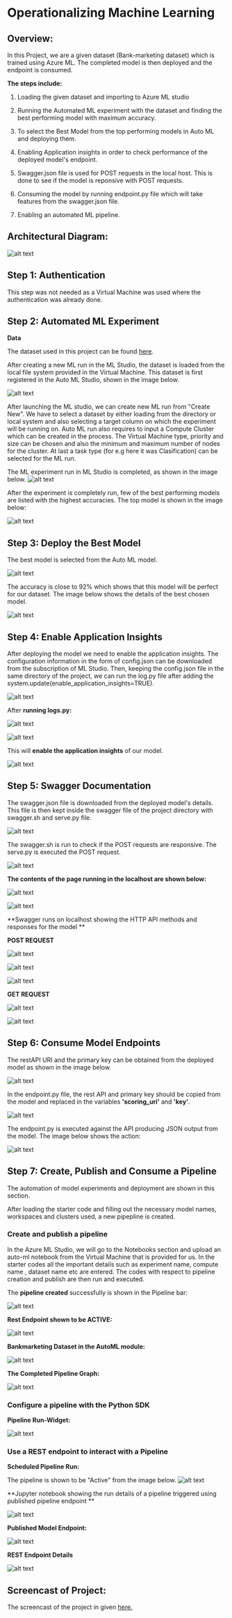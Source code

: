 # Operationalizing Machine Learning

## **Overview:** 

In this Project, we are a given dataset (Bank-marketing dataset) which is trained using Azure ML. The completed model is then deployed and the endpoint is consumed.

**The steps include:**

1. Loading the given dataset and importing to Azure ML studio

2. Running the Automated ML experiment with the dataset and finding the best performing model with maximum accuracy.

3. To select the Best Model from the top performing models in Auto ML and deploying them.

4. Enabling Application insights in order to check performance of the deployed model's endpoint.

5. Swagger.json file is used for POST requests in the local host. This is done to see if the model is reponsive with POST requests.

6. Consuming the model by running endpoint.py file which will take features from the swagger.json file. 

7. Enabling an automated ML pipeline. 


## Architectural Diagram:

![alt text](https://github.com/Heera773/Operationalizing_ML/blob/main/architectural-design.PNG)

## Step 1: Authentication

This step was not needed as a Virtual Machine was used where the authentication was already done.

## Step 2: Automated ML Experiment
**Data**

The dataset used in this project can be found [here](https://automlsamplenotebookdata.blob.core.windows.net/automl-sample-notebook-data/bankmarketing_train.csv).

After creating a new ML run in the ML Studio, the dataset is loaded from the local file system provided in the Virtual Machine.
This dataset is first registered in the Auto ML Studio, shown in the image below. 

![alt text](https://github.com/Heera773/Operationalizing_ML/blob/main/registered-dataset.PNG)

After launching the ML studio, we can create new ML run from "Create New". We have to select a dataset by either loading from the directory or local system and also 
selecting a target column on which the experiment will be running on. Auto ML run also requires to input a Compute Cluster which can be created in the process. The Virtual Machine type, priority and size can be chosen and also the minimum and maximum number of nodes for the cluster. At last a task type (for e.g here it was Clasification) can be selected for the ML run. 

The ML experiment run in ML Studio is completed, as shown in the image below.
![alt text](https://github.com/Heera773/Operationalizing_ML/blob/main/auto-ml-completed.PNG)


After the experiment is completely run, few of the best performing models are listed with the highest accuracies. The top model is shown in the image below:

![alt text](https://github.com/Heera773/Operationalizing_ML/blob/main/best-model.PNG)


## Step 3: Deploy the Best Model

The best model is selected from the Auto ML model. 

![alt text](https://github.com/Heera773/Operationalizing_ML/blob/main/best-model.PNG)

The accuracy is close to 92% which shows that this model will be perfect for our dataset. The image below shows the 
details of the best chosen model.

![alt text](https://github.com/Heera773/Operationalizing_ML/blob/main/step2-show-model.PNG)


## Step 4: Enable Application Insights

After deploying the model we need to enable the application insights. The configuration information in the form of config.json can 
be downloaded from the subscription of ML Studio. Then, keeping the config.json file in the same directory of the project, we can run the log.py file after adding
the system.update(enable_application_insights=TRUE). 


![alt text](https://github.com/Heera773/Operationalizing_ML/blob/main/enable-app-insights.PNG)


After **running logs.py:**

![alt text](https://github.com/Heera773/Operationalizing_ML/blob/main/logs1.PNG)

![alt text](https://github.com/Heera773/Operationalizing_ML/blob/main/log2.PNG)

This will **enable the application insights** of our model. 

![alt text](https://github.com/Heera773/Operationalizing_ML/blob/main/application-insights-enabled.PNG)


## Step 5: Swagger Documentation

The swagger.json file is downloaded from the deployed model's details. This file is then kept inside the swagger file of the project directory with
swagger.sh and serve.py file. 

![alt text](https://github.com/Heera773/Operationalizing_ML/blob/main/swagger-uri.PNG)

The swagger.sh is run to check if the POST requests are responsive. The serve.py is executed the POST request.

![alt text](https://github.com/Heera773/Operationalizing_ML/blob/main/bank-deploy.PNG)

**The contents of the page running in the localhost are shown below:**

![alt text](https://github.com/Heera773/Operationalizing_ML/blob/main/contents-of-API.PNG)

![alt text](https://github.com/Heera773/Operationalizing_ML/blob/main/healthy-status.PNG)

**Swagger runs on localhost showing the HTTP API methods and responses for the model **

**POST REQUEST**

![alt text](https://github.com/Heera773/Operationalizing_ML/blob/main/http1.PNG)

![alt text](https://github.com/Heera773/Operationalizing_ML/blob/main/http2.PNG)

![alt text](https://github.com/Heera773/Operationalizing_ML/blob/main/http3.PNG)

**GET REQUEST**

![alt text](https://github.com/Heera773/Operationalizing_ML/blob/main/getresp.PNG)

![alt text](https://github.com/Heera773/Operationalizing_ML/blob/main/http4.PNG)

## Step 6: Consume Model Endpoints

The restAPI URI and the primary key can be obtained from the deployed model as shown in the image below.

![alt text](https://github.com/Heera773/Operationalizing_ML/blob/main/model-get-restAPI.PNG)

In the endpoint.py file, the rest API and primary key should be copied from the model 
and replaced in the variables **'scoring_uri'** and **'key'**.

![alt text](https://github.com/Heera773/Operationalizing_ML/blob/main/endpoint_s.PNG)

The endpoint.py is executed against the API producing JSON output from the model. The image below shows the 
action:

![alt text](https://github.com/Heera773/Operationalizing_ML/blob/main/endpoint_output.PNG)


## Step 7: Create, Publish and Consume a Pipeline

The automation of model experiments and deployment are shown in this section.

After loading the starter code and filling out the necessary model names, workspaces and clusters used, a new pipepline is created. 


### Create and publish a pipeline

In the Azure ML Studio, we will go to the Notebooks section and upload an auto-ml notebook from the Virtual Machine that is provided for us. 
In the starter codes all the important details such as experiment name, compute name , dataset name etc are entered.
The codes with respect to pipeline creation and publish are then run and executed.  


The **pipeline created** successfully is shown in the Pipeline bar:

![alt text](https://github.com/Heera773/Operationalizing_ML/blob/main/pipeline-created.PNG)

**Rest Endpoint shown to be ACTIVE:**

![alt text](https://github.com/Heera773/Operationalizing_ML/blob/main/rest-endpoint-active.PNG)

**Bankmarketing Dataset in the AutoML module:**

![alt text](https://github.com/Heera773/Operationalizing_ML/blob/main/registered-dataset.PNG)

**The Completed Pipeline Graph:** 

![alt text](https://github.com/Heera773/Operationalizing_ML/blob/main/pipeline-graph.PNG)



### Configure a pipeline with the Python SDK

**Pipeline Run-Widget:**

![alt text](https://github.com/Heera773/Operationalizing_ML/blob/main/run-details-widget.PNG)



### Use a REST endpoint to interact with a Pipeline

**Scheduled Pipeline Run:**

The pipeline is shown to be "Active" from the image below.
![alt text](https://github.com/Heera773/Operationalizing_ML/blob/main/scheduled_runs.PNG)

**Jupyter notebook showing the run details of a pipeline triggered using published pipeline endpoint **

![alt text](https://github.com/Heera773/Operationalizing_ML/blob/main/published-pipeline.PNG)

**Published Model Endpoint:**

![alt text](https://github.com/Heera773/Operationalizing_ML/blob/main/pipeline-endpoint.PNG)


**REST Endpoint Details**

![alt text](https://github.com/Heera773/Operationalizing_ML/blob/main/pipeline-bank.PNG)


## Screencast of Project:

The screencast of the project in given [here.](https://youtu.be/Y6VtDNEmzOg)

